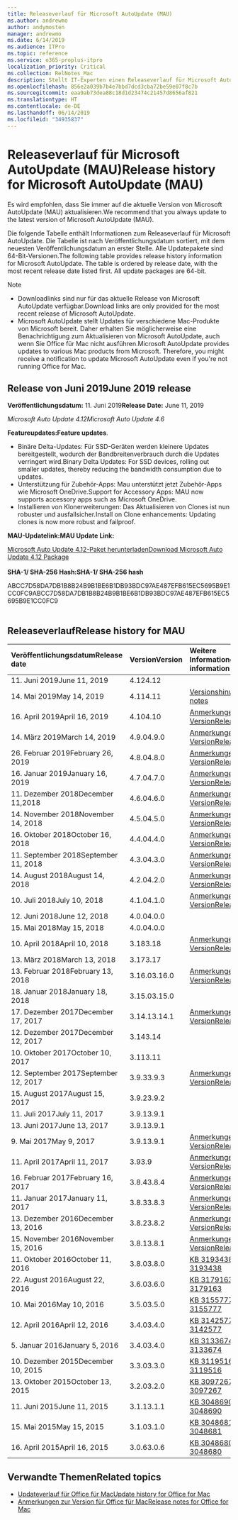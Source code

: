 ```yaml
---
title: Releaseverlauf für Microsoft AutoUpdate (MAU)
ms.author: andrewmo
author: andymosten
manager: andrewmo
ms.date: 6/14/2019
ms.audience: ITPro
ms.topic: reference
ms.service: o365-proplus-itpro
localization_priority: Critical
ms.collection: RelNotes_Mac
description: Stellt IT-Experten einen Releaseverlauf für Microsoft AutoUpdate (MAU) zur Verfügung.
ms.openlocfilehash: 856e2a039b7b4e7bbd7dcd3cba72be59e07f8c7b
ms.sourcegitcommit: eaa9ab73dea88c18d1d23474c21457d8656af821
ms.translationtype: HT
ms.contentlocale: de-DE
ms.lasthandoff: 06/14/2019
ms.locfileid: "34935837"
---
```

# <a name="release-history-for-microsoft-autoupdate-mau"></a><span data-ttu-id="678d0-103">Releaseverlauf für Microsoft AutoUpdate (MAU)</span><span class="sxs-lookup"><span data-stu-id="678d0-103">Release history for Microsoft AutoUpdate (MAU)</span></span>
 
<span data-ttu-id="678d0-104">Es wird empfohlen, dass Sie immer auf die aktuelle Version von Microsoft AutoUpdate (MAU) aktualisieren.</span><span class="sxs-lookup"><span data-stu-id="678d0-104">We recommend that you always update to the latest version of Microsoft AutoUpdate (MAU).</span></span>

<span data-ttu-id="678d0-p101">Die folgende Tabelle enthält Informationen zum Releaseverlauf für Microsoft AutoUpdate. Die Tabelle ist nach Veröffentlichungsdatum sortiert, mit dem neuesten Veröffentlichungsdatum an erster Stelle. Alle Updatepakete sind 64-Bit-Versionen.</span><span class="sxs-lookup"><span data-stu-id="678d0-p101">The following table provides release history information for Microsoft AutoUpdate. The table is ordered by release date, with the most recent release date listed first. All update packages are 64-bit.</span></span>


> [!NOTE]
> 
> - <span data-ttu-id="678d0-108">Downloadlinks sind nur für das aktuelle Release von Microsoft AutoUpdate verfügbar.</span><span class="sxs-lookup"><span data-stu-id="678d0-108">Download links are only provided for the most recent release of Microsoft AutoUpdate.</span></span>
> - <span data-ttu-id="678d0-p102">Microsoft AutoUpdate stellt Updates für verschiedene Mac-Produkte von Microsoft bereit. Daher erhalten Sie möglicherweise eine Benachrichtigung zum Aktualisieren von Microsoft AutoUpdate, auch wenn Sie Office für Mac nicht ausführen.</span><span class="sxs-lookup"><span data-stu-id="678d0-p102">Microsoft AutoUpdate provides updates to various Mac products from Microsoft. Therefore, you might receive a notification to update Microsoft AutoUpdate even if you're not running Office for Mac.</span></span>
  
## <a name="june-2019-release"></a><span data-ttu-id="678d0-111">Release von Juni 2019</span><span class="sxs-lookup"><span data-stu-id="678d0-111">June 2019 release</span></span>

<span data-ttu-id="678d0-112">**Veröffentlichungsdatum:** 11. Juni 2019</span><span class="sxs-lookup"><span data-stu-id="678d0-112">**Release Date:** June 11, 2019</span></span>

<span data-ttu-id="678d0-113">*Microsoft Auto Update 4.12*</span><span class="sxs-lookup"><span data-stu-id="678d0-113">*Microsoft Auto Update 4.6*</span></span>

 <span data-ttu-id="678d0-114">**Featureupdates:**</span><span class="sxs-lookup"><span data-stu-id="678d0-114">**Feature updates**.</span></span>

- <span data-ttu-id="678d0-115">Binäre Delta-Updates: Für SSD-Geräten werden kleinere Updates bereitgestellt, wodurch der Bandbreitenverbrauch durch die Updates verringert wird.</span><span class="sxs-lookup"><span data-stu-id="678d0-115">Binary Delta Updates: For SSD devices, rolling out smaller updates, thereby reducing the bandwidth consumption due to updates.</span></span>
- <span data-ttu-id="678d0-116">Unterstützung für Zubehör-Apps: Mau unterstützt jetzt Zubehör-Apps wie Microsoft OneDrive.</span><span class="sxs-lookup"><span data-stu-id="678d0-116">Support for Accessory Apps: MAU now supports accessory apps such as Microsoft OneDrive.</span></span>
- <span data-ttu-id="678d0-117">Installieren von Klonerweiterungen: Das Aktualisieren von Clones ist nun robuster und ausfallsicher.</span><span class="sxs-lookup"><span data-stu-id="678d0-117">Install on Clone enhancements: Updating clones is now more robust and failproof.</span></span>

<span data-ttu-id="678d0-118">**MAU-Updatelink:**</span><span class="sxs-lookup"><span data-stu-id="678d0-118">**MAU Update Link:**</span></span>

[<span data-ttu-id="678d0-119">Microsoft Auto Update 4.12-Paket herunterladen</span><span class="sxs-lookup"><span data-stu-id="678d0-119">Download Microsoft Auto Update 4.12 Package</span></span>](https://officecdn.microsoft.com/pr/C1297A47-86C4-4C1F-97FA-950631F94777/MacAutoupdate/Microsoft_AutoUpdate_4.12.19060901_Updater.pkg)<br/>
<br/>
<span data-ttu-id="678d0-120">**SHA-1/ SHA-256 Hash:**</span><span class="sxs-lookup"><span data-stu-id="678d0-120">**SHA-1/ SHA-256 hash**</span></span>

<span data-ttu-id="678d0-121">ABCC7D58DA7DB1B8B24B9B1BE6B1DB93BDC97AE487EFB615EC5695B9E1CC0FC9</span><span class="sxs-lookup"><span data-stu-id="678d0-121">ABCC7D58DA7DB1B8B24B9B1BE6B1DB93BDC97AE487EFB615EC5695B9E1CC0FC9</span></span>
<br/><br/>

## <a name="release-history"></a><span data-ttu-id="678d0-122">Releaseverlauf</span><span class="sxs-lookup"><span data-stu-id="678d0-122">Release history for MAU</span></span>

|<span data-ttu-id="678d0-123">**Veröffentlichungsdatum**</span><span class="sxs-lookup"><span data-stu-id="678d0-123">**Release date**</span></span>|<span data-ttu-id="678d0-124">**Version**</span><span class="sxs-lookup"><span data-stu-id="678d0-124">**Version**</span></span>|<span data-ttu-id="678d0-125">**Weitere Informationen**</span><span class="sxs-lookup"><span data-stu-id="678d0-125">**More information**</span></span>||
|:-----|:-----|:-----|:-----|
|<span data-ttu-id="678d0-126">11. Juni 2019</span><span class="sxs-lookup"><span data-stu-id="678d0-126">June 11, 2019</span></span> <br/>|<span data-ttu-id="678d0-127">4.12</span><span class="sxs-lookup"><span data-stu-id="678d0-127">4.12</span></span> <br/> |  <br/> ||
|<span data-ttu-id="678d0-128">14. Mai 2019</span><span class="sxs-lookup"><span data-stu-id="678d0-128">May 14, 2019</span></span> <br/>|<span data-ttu-id="678d0-129">4.11</span><span class="sxs-lookup"><span data-stu-id="678d0-129">4.11</span></span> <br/> | [<span data-ttu-id="678d0-130">Versionshinweise</span><span class="sxs-lookup"><span data-stu-id="678d0-130">Release notes</span></span>](release-notes-office-for-mac.md#May-2019-release) <br/> | <br/> |
|<span data-ttu-id="678d0-131">16. April 2019</span><span class="sxs-lookup"><span data-stu-id="678d0-131">April 16, 2019</span></span> <br/>|<span data-ttu-id="678d0-132">4.10</span><span class="sxs-lookup"><span data-stu-id="678d0-132">4.10</span></span> <br/> | [<span data-ttu-id="678d0-133">Anmerkungen zu dieser Version</span><span class="sxs-lookup"><span data-stu-id="678d0-133">Release notes</span></span>](release-notes-office-for-mac.md#April-2019-release) <br/> |<br/> |
|<span data-ttu-id="678d0-134">14. März 2019</span><span class="sxs-lookup"><span data-stu-id="678d0-134">March 14, 2019</span></span> <br/>|<span data-ttu-id="678d0-135">4.9.0</span><span class="sxs-lookup"><span data-stu-id="678d0-135">4.9.0</span></span> <br/> | [<span data-ttu-id="678d0-136">Anmerkungen zu dieser Version</span><span class="sxs-lookup"><span data-stu-id="678d0-136">Release notes</span></span>](release-notes-office-for-mac.md#march-2019-release) <br/> | <br/> |
|<span data-ttu-id="678d0-137">26. Februar 2019</span><span class="sxs-lookup"><span data-stu-id="678d0-137">February 26, 2019</span></span> <br/>|<span data-ttu-id="678d0-138">4.8.0</span><span class="sxs-lookup"><span data-stu-id="678d0-138">4.8.0</span></span> <br/> | [<span data-ttu-id="678d0-139">Anmerkungen zu dieser Version</span><span class="sxs-lookup"><span data-stu-id="678d0-139">Release notes</span></span>](release-notes-office-for-mac.md#january-2019-release) <br/> |<br/> |
|<span data-ttu-id="678d0-140">16. Januar 2019</span><span class="sxs-lookup"><span data-stu-id="678d0-140">January 16, 2019</span></span> <br/>|<span data-ttu-id="678d0-141">4.7.0</span><span class="sxs-lookup"><span data-stu-id="678d0-141">4.7.0</span></span> <br/> | [<span data-ttu-id="678d0-142">Anmerkungen zu dieser Version</span><span class="sxs-lookup"><span data-stu-id="678d0-142">Release notes</span></span>](release-notes-office-for-mac.md#january-2019-release) <br/> | |
|<span data-ttu-id="678d0-143">11. Dezember 2018</span><span class="sxs-lookup"><span data-stu-id="678d0-143">December 11,2018</span></span> <br/>|<span data-ttu-id="678d0-144">4.6.0</span><span class="sxs-lookup"><span data-stu-id="678d0-144">4.6.0</span></span> <br/> | [<span data-ttu-id="678d0-145">Anmerkungen zu dieser Version</span><span class="sxs-lookup"><span data-stu-id="678d0-145">Release notes</span></span>](release-notes-office-for-mac.md#december-2018-release) <br/> ||
|<span data-ttu-id="678d0-146">14. November 2018</span><span class="sxs-lookup"><span data-stu-id="678d0-146">November 14, 2018</span></span> <br/> |<span data-ttu-id="678d0-147">4.5.0</span><span class="sxs-lookup"><span data-stu-id="678d0-147">4.5.0</span></span> <br/> |[<span data-ttu-id="678d0-148">Anmerkungen zu dieser Version</span><span class="sxs-lookup"><span data-stu-id="678d0-148">Release notes</span></span>](release-notes-office-for-mac.md#november-2018-release) <br/> | |
|<span data-ttu-id="678d0-149">16. Oktober 2018</span><span class="sxs-lookup"><span data-stu-id="678d0-149">October 16, 2018</span></span> <br/> |<span data-ttu-id="678d0-150">4.4.0</span><span class="sxs-lookup"><span data-stu-id="678d0-150">4.4.0</span></span> <br/> |[<span data-ttu-id="678d0-151">Anmerkungen zu dieser Version</span><span class="sxs-lookup"><span data-stu-id="678d0-151">Release notes</span></span>](release-notes-office-for-mac.md#october-2018-release) <br/> | |
|<span data-ttu-id="678d0-152">11. September 2018</span><span class="sxs-lookup"><span data-stu-id="678d0-152">September 11, 2018</span></span>  <br/> |<span data-ttu-id="678d0-153">4.3.0</span><span class="sxs-lookup"><span data-stu-id="678d0-153">4.3.0</span></span>  <br/> |[<span data-ttu-id="678d0-154">Anmerkungen zu dieser Version</span><span class="sxs-lookup"><span data-stu-id="678d0-154">Release notes</span></span>](release-notes-office-for-mac.md#september-2018-release) <br/> | |
|<span data-ttu-id="678d0-155">14. August 2018</span><span class="sxs-lookup"><span data-stu-id="678d0-155">August 14, 2018</span></span>  <br/> |<span data-ttu-id="678d0-156">4.2.0</span><span class="sxs-lookup"><span data-stu-id="678d0-156">4.2.0</span></span>  <br/> |[<span data-ttu-id="678d0-157">Anmerkungen zu dieser Version</span><span class="sxs-lookup"><span data-stu-id="678d0-157">Release notes</span></span>](release-notes-office-for-mac.md#august-2018-release) <br/> | |
|<span data-ttu-id="678d0-158">10. Juli 2018</span><span class="sxs-lookup"><span data-stu-id="678d0-158">July 10, 2018</span></span>  <br/> |<span data-ttu-id="678d0-159">4.1.0</span><span class="sxs-lookup"><span data-stu-id="678d0-159">4.1.0</span></span>  <br/> |[<span data-ttu-id="678d0-160">Anmerkungen zu dieser Version</span><span class="sxs-lookup"><span data-stu-id="678d0-160">Release notes</span></span>](release-notes-office-for-mac.md#july-2018-release) <br/> | |
|<span data-ttu-id="678d0-161">12. Juni 2018</span><span class="sxs-lookup"><span data-stu-id="678d0-161">June 12, 2018</span></span>  <br/> |<span data-ttu-id="678d0-162">4.0.0</span><span class="sxs-lookup"><span data-stu-id="678d0-162">4.0.0</span></span>  <br/> |||
|<span data-ttu-id="678d0-163">15. Mai 2018</span><span class="sxs-lookup"><span data-stu-id="678d0-163">May 15, 2018</span></span>  <br/> |<span data-ttu-id="678d0-164">4.0.0</span><span class="sxs-lookup"><span data-stu-id="678d0-164">4.0.0</span></span>  <br/> |||
|<span data-ttu-id="678d0-165">10. April 2018</span><span class="sxs-lookup"><span data-stu-id="678d0-165">April 10, 2018</span></span>  <br/> |<span data-ttu-id="678d0-166">3.18</span><span class="sxs-lookup"><span data-stu-id="678d0-166">3.18</span></span>  <br/> |[<span data-ttu-id="678d0-167">Anmerkungen zu dieser Version</span><span class="sxs-lookup"><span data-stu-id="678d0-167">Release notes</span></span>](release-notes-office-for-mac.md#april-2018-release) <br/> ||
|<span data-ttu-id="678d0-168">13. März 2018</span><span class="sxs-lookup"><span data-stu-id="678d0-168">March 13, 2018</span></span>  <br/> |<span data-ttu-id="678d0-169">3.17</span><span class="sxs-lookup"><span data-stu-id="678d0-169">3.17</span></span>  <br/> |||
|<span data-ttu-id="678d0-170">13. Februar 2018</span><span class="sxs-lookup"><span data-stu-id="678d0-170">February 13, 2018</span></span>  <br/> |<span data-ttu-id="678d0-171">3.16.0</span><span class="sxs-lookup"><span data-stu-id="678d0-171">3.16.0</span></span>  <br/> |[<span data-ttu-id="678d0-172">Anmerkungen zu dieser Version</span><span class="sxs-lookup"><span data-stu-id="678d0-172">Release notes</span></span>](release-notes-office-for-mac.md#february-2018-release) <br/> | <br/> |
|<span data-ttu-id="678d0-173">18. Januar 2018</span><span class="sxs-lookup"><span data-stu-id="678d0-173">January 18, 2018</span></span>  <br/> |<span data-ttu-id="678d0-174">3.15.0</span><span class="sxs-lookup"><span data-stu-id="678d0-174">3.15.0</span></span>  <br/> |<br/> |
|<span data-ttu-id="678d0-175">17. Dezember 2017</span><span class="sxs-lookup"><span data-stu-id="678d0-175">December 17, 2017</span></span>  <br/> |<span data-ttu-id="678d0-176">3.14.1</span><span class="sxs-lookup"><span data-stu-id="678d0-176">3.14.1</span></span>  <br/> |[<span data-ttu-id="678d0-177">Anmerkungen zu dieser Version</span><span class="sxs-lookup"><span data-stu-id="678d0-177">Release notes</span></span>](release-notes-office-for-mac.md#december-2017-release) <br/> | <br/> |
|<span data-ttu-id="678d0-178">12. Dezember 2017</span><span class="sxs-lookup"><span data-stu-id="678d0-178">December 12, 2017</span></span>  <br/> |<span data-ttu-id="678d0-179">3.14</span><span class="sxs-lookup"><span data-stu-id="678d0-179">3.14</span></span>  <br/> ||  <br/> |
|<span data-ttu-id="678d0-180">10. Oktober 2017</span><span class="sxs-lookup"><span data-stu-id="678d0-180">October 10, 2017</span></span>  <br/> |<span data-ttu-id="678d0-181">3.11</span><span class="sxs-lookup"><span data-stu-id="678d0-181">3.11</span></span>  <br/> ||<br/> |
|<span data-ttu-id="678d0-182">12. September 2017</span><span class="sxs-lookup"><span data-stu-id="678d0-182">September 12, 2017</span></span>  <br/> |<span data-ttu-id="678d0-183">3.9.3</span><span class="sxs-lookup"><span data-stu-id="678d0-183">3.9.3</span></span>  <br/> |[<span data-ttu-id="678d0-184">Anmerkungen zu dieser Version</span><span class="sxs-lookup"><span data-stu-id="678d0-184">Release notes</span></span>](release-notes-office-for-mac.md#september-2017-release) <br/> |<br/> |
|<span data-ttu-id="678d0-185">15. August 2017</span><span class="sxs-lookup"><span data-stu-id="678d0-185">August 15, 2017</span></span>  <br/> |<span data-ttu-id="678d0-186">3.9.2</span><span class="sxs-lookup"><span data-stu-id="678d0-186">3.9.2</span></span>  <br/> || <br/> |
|<span data-ttu-id="678d0-187">11. Juli 2017</span><span class="sxs-lookup"><span data-stu-id="678d0-187">July 11, 2017</span></span>  <br/> |<span data-ttu-id="678d0-188">3.9.1</span><span class="sxs-lookup"><span data-stu-id="678d0-188">3.9.1</span></span>  <br/> || <br/> |
|<span data-ttu-id="678d0-189">13. Juni 2017</span><span class="sxs-lookup"><span data-stu-id="678d0-189">June 13, 2017</span></span>  <br/> |<span data-ttu-id="678d0-190">3.9.1</span><span class="sxs-lookup"><span data-stu-id="678d0-190">3.9.1</span></span>  <br/> || <br/> |
|<span data-ttu-id="678d0-191">9. Mai 2017</span><span class="sxs-lookup"><span data-stu-id="678d0-191">May 9, 2017</span></span>  <br/> |<span data-ttu-id="678d0-192">3.9.1</span><span class="sxs-lookup"><span data-stu-id="678d0-192">3.9.1</span></span>  <br/> |[<span data-ttu-id="678d0-193">Anmerkungen zu dieser Version</span><span class="sxs-lookup"><span data-stu-id="678d0-193">Release notes</span></span>](release-notes-office-for-mac.md#may-2017-release) <br/> | <br/> |
|<span data-ttu-id="678d0-194">11. April 2017</span><span class="sxs-lookup"><span data-stu-id="678d0-194">April 11, 2017</span></span>  <br/> |<span data-ttu-id="678d0-195">3.9</span><span class="sxs-lookup"><span data-stu-id="678d0-195">3.9</span></span>  <br/> |[<span data-ttu-id="678d0-196">Anmerkungen zu dieser Version</span><span class="sxs-lookup"><span data-stu-id="678d0-196">Release notes</span></span>](release-notes-office-for-mac.md#april-2017-release) <br/> |  <br/> |
|<span data-ttu-id="678d0-197">16. Februar 2017</span><span class="sxs-lookup"><span data-stu-id="678d0-197">February 16, 2017</span></span>  <br/> |<span data-ttu-id="678d0-198">3.8.4</span><span class="sxs-lookup"><span data-stu-id="678d0-198">3.8.4</span></span>  <br/> |[<span data-ttu-id="678d0-199">Anmerkungen zu dieser Version</span><span class="sxs-lookup"><span data-stu-id="678d0-199">Release notes</span></span>](release-notes-office-for-mac.md#february-2017-release) <br/> | <br/> |
|<span data-ttu-id="678d0-200">11. Januar 2017</span><span class="sxs-lookup"><span data-stu-id="678d0-200">January 11, 2017</span></span>  <br/> |<span data-ttu-id="678d0-201">3.8.3</span><span class="sxs-lookup"><span data-stu-id="678d0-201">3.8.3</span></span>  <br/> |[<span data-ttu-id="678d0-202">Anmerkungen zu dieser Version</span><span class="sxs-lookup"><span data-stu-id="678d0-202">Release notes</span></span>](release-notes-office-for-mac.md#january-2017-release) <br/> | <br/> |
|<span data-ttu-id="678d0-203">13. Dezember 2016</span><span class="sxs-lookup"><span data-stu-id="678d0-203">December 13, 2016</span></span>  <br/> |<span data-ttu-id="678d0-204">3.8.2</span><span class="sxs-lookup"><span data-stu-id="678d0-204">3.8.2</span></span>  <br/> |[<span data-ttu-id="678d0-205">Anmerkungen zu dieser Version</span><span class="sxs-lookup"><span data-stu-id="678d0-205">Release notes</span></span>](release-notes-office-for-mac.md#december-2016-release) <br/> | <br/> |
|<span data-ttu-id="678d0-206">15. November 2016</span><span class="sxs-lookup"><span data-stu-id="678d0-206">November 15, 2016</span></span>  <br/> |<span data-ttu-id="678d0-207">3.8.1</span><span class="sxs-lookup"><span data-stu-id="678d0-207">3.8.1</span></span>  <br/> |[<span data-ttu-id="678d0-208">Anmerkungen zu dieser Version</span><span class="sxs-lookup"><span data-stu-id="678d0-208">Release notes</span></span>](release-notes-office-for-mac.md#november-2016-release) <br/> | <br/> |
|<span data-ttu-id="678d0-209">11. Oktober 2016</span><span class="sxs-lookup"><span data-stu-id="678d0-209">October 11, 2016</span></span>  <br/> |<span data-ttu-id="678d0-210">3.8.0</span><span class="sxs-lookup"><span data-stu-id="678d0-210">3.8.0</span></span>  <br/> |[<span data-ttu-id="678d0-211">KB 3193438</span><span class="sxs-lookup"><span data-stu-id="678d0-211">KB 3193438</span></span>](https://support.microsoft.com/kb/3193438) <br/> | <br/> |
|<span data-ttu-id="678d0-212">22. August 2016</span><span class="sxs-lookup"><span data-stu-id="678d0-212">August 22, 2016</span></span>  <br/> |<span data-ttu-id="678d0-213">3.6.0</span><span class="sxs-lookup"><span data-stu-id="678d0-213">3.6.0</span></span>  <br/> |[<span data-ttu-id="678d0-214">KB 3179163</span><span class="sxs-lookup"><span data-stu-id="678d0-214">KB 3179163</span></span>](https://support.microsoft.com/kb/3179163) <br/> | <br/> |
|<span data-ttu-id="678d0-215">10. Mai 2016</span><span class="sxs-lookup"><span data-stu-id="678d0-215">May 10, 2016</span></span>  <br/> |<span data-ttu-id="678d0-216">3.5.0</span><span class="sxs-lookup"><span data-stu-id="678d0-216">3.5.0</span></span>  <br/> |[<span data-ttu-id="678d0-217">KB 3155777</span><span class="sxs-lookup"><span data-stu-id="678d0-217">KB 3155777</span></span>](https://support.microsoft.com/kb/3155777) <br/> | <br/> |
|<span data-ttu-id="678d0-218">12. April 2016</span><span class="sxs-lookup"><span data-stu-id="678d0-218">April 12, 2016</span></span>  <br/> |<span data-ttu-id="678d0-219">3.4.0</span><span class="sxs-lookup"><span data-stu-id="678d0-219">3.4.0</span></span>  <br/> |[<span data-ttu-id="678d0-220">KB 3142577</span><span class="sxs-lookup"><span data-stu-id="678d0-220">KB 3142577</span></span>](https://support.microsoft.com/kb/3142577) <br/> | <br/> |
|<span data-ttu-id="678d0-221">5. Januar 2016</span><span class="sxs-lookup"><span data-stu-id="678d0-221">January 5, 2016</span></span>  <br/> |<span data-ttu-id="678d0-222">3.4.0</span><span class="sxs-lookup"><span data-stu-id="678d0-222">3.4.0</span></span>  <br/> |[<span data-ttu-id="678d0-223">KB 3133674</span><span class="sxs-lookup"><span data-stu-id="678d0-223">KB 3133674</span></span>](https://support.microsoft.com/kb/3133674) <br/> | <br/> |
|<span data-ttu-id="678d0-224">10. Dezember 2015</span><span class="sxs-lookup"><span data-stu-id="678d0-224">December 10, 2015</span></span>  <br/> |<span data-ttu-id="678d0-225">3.3.0</span><span class="sxs-lookup"><span data-stu-id="678d0-225">3.3.0</span></span>  <br/> |[<span data-ttu-id="678d0-226">KB 3119516</span><span class="sxs-lookup"><span data-stu-id="678d0-226">KB 3119516</span></span>](https://support.microsoft.com/kb/3119516) <br/> | <br/> |
|<span data-ttu-id="678d0-227">13. Oktober 2015</span><span class="sxs-lookup"><span data-stu-id="678d0-227">October 13, 2015</span></span>  <br/> |<span data-ttu-id="678d0-228">3.2.0</span><span class="sxs-lookup"><span data-stu-id="678d0-228">3.2.0</span></span>  <br/> |[<span data-ttu-id="678d0-229">KB 3097267</span><span class="sxs-lookup"><span data-stu-id="678d0-229">KB 3097267</span></span>](https://support.microsoft.com/kb/3097267) <br/> | <br/> |
|<span data-ttu-id="678d0-230">11. Juni 2015</span><span class="sxs-lookup"><span data-stu-id="678d0-230">June 11, 2015</span></span>  <br/> |<span data-ttu-id="678d0-231">3.1.1</span><span class="sxs-lookup"><span data-stu-id="678d0-231">3.1.1</span></span>  <br/> |[<span data-ttu-id="678d0-232">KB 3048690</span><span class="sxs-lookup"><span data-stu-id="678d0-232">KB 3048690</span></span>](https://support.microsoft.com/kb/3048690) <br/> | <br/> |
|<span data-ttu-id="678d0-233">15. Mai 2015</span><span class="sxs-lookup"><span data-stu-id="678d0-233">May 15, 2015</span></span>  <br/> |<span data-ttu-id="678d0-234">3.1.0</span><span class="sxs-lookup"><span data-stu-id="678d0-234">3.1.0</span></span>  <br/> |[<span data-ttu-id="678d0-235">KB 3048681</span><span class="sxs-lookup"><span data-stu-id="678d0-235">KB 3048681</span></span>](https://support.microsoft.com/kb/3048681) <br/> | <br/> |
|<span data-ttu-id="678d0-236">16. April 2015</span><span class="sxs-lookup"><span data-stu-id="678d0-236">April 16, 2015</span></span>  <br/> |<span data-ttu-id="678d0-237">3.0.6</span><span class="sxs-lookup"><span data-stu-id="678d0-237">3.0.6</span></span>  <br/> |[<span data-ttu-id="678d0-238">KB 3048680</span><span class="sxs-lookup"><span data-stu-id="678d0-238">KB 3048680</span></span>](https://support.microsoft.com/kb/3048680) <br/> | <br/> |

## <a name="related-topics"></a><span data-ttu-id="678d0-239">Verwandte Themen</span><span class="sxs-lookup"><span data-stu-id="678d0-239">Related topics</span></span>

- [<span data-ttu-id="678d0-240">Updateverlauf für Office für Mac</span><span class="sxs-lookup"><span data-stu-id="678d0-240">Update history for Office for Mac</span></span>](update-history-office-for-mac.md)
- [<span data-ttu-id="678d0-241">Anmerkungen zur Version für Office für Mac</span><span class="sxs-lookup"><span data-stu-id="678d0-241">Release notes for Office for Mac</span></span>](release-notes-office-for-mac.md) 